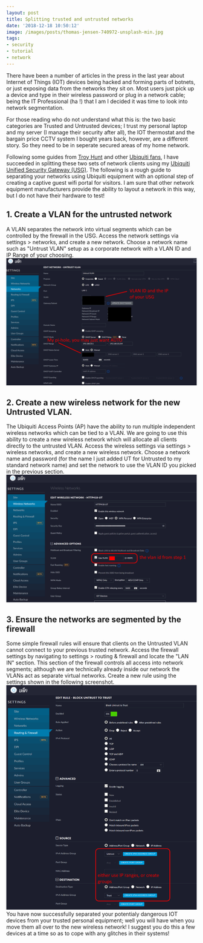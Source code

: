 ```yaml
---
layout: post
title: Splitting trusted and untrusted networks
date: '2018-12-18 10:50:12'
image: /images/posts/thomas-jensen-740972-unsplash-min.jpg
tags:
- security
- tutorial
- network
---
```


There have been a number of articles in the press in the last year about Internet of Things (IOT) devices being hacked and forming parts of botnets, or just exposing data from the networks they sit on. Most users just pick up a device and type in their wireless password or plug in a network cable; being the IT Professional (ha !) that I am I decided it was time to look into network segmentation.

For those reading who do not understand what this is: the two basic categories are Trusted and Untrusted devices; I trust my personal laptop and my server (I manage their security after all), the IOT thermostat and the bargain price CCTV system I bought years back, however, are a different story. So they need to be in seperate secured areas of my home network.

Following some guides from [Troy Hunt](https://troyhunt.com) and other [Ubiquiti fans](https://community.ubnt.com/t5/custom/page/page-id/Forums), I have succeeded in splitting these two sets of network clients using my [Ubiquiti](https://www.ubnt.com/) [Unified Security Gateway (USG)](https://www.ubnt.com/unifi-routing/usg/). The following is a rough guide to separating your networks using Ubiquiti equipment with an optional step of creating a captive guest wifi portal for visitors. I am sure that other network equipment manufacturers provide the ability to layout a network in this way, but I do not have their hardware to test!
<!--more-->
## 1. Create a VLAN for the untrusted network
A VLAN separates the network into virtual segments which can be controlled by the firewall in the USG. Access the network settings via settings > networks, and create a new network. Choose a network name such as "Untrust VLAN" setup as a corporate network with a VLAN ID and IP Range of your choosing.
![ubnt-untrust](/images/content/ubnt-untrust.png)
## 2. Create a new wireless network for the new Untrusted VLAN.
The Ubiquiti Access Points (AP) have the ability to run multiple independent wireless networks which can be tied to a VLAN. We are going to use this ability to create a new wireless network which will allocate all clients directly to the untrusted VLAN. Access the wireless settings via settings > wireless networks, and create a new wireless network. Choose a network name and password (for the name I just added UT for Untrusted to my standard network name) and set the network to use the VLAN ID you picked in the previous section.
![ubnt-iot-2](/images/content/ubnt-iot-2.png)
## 3. Ensure the networks are segmented by the firewall
Some simple firewall rules will ensure that clients on the Untrusted VLAN cannot connect to your previous trusted network. Access the firewall settings by navigating to settings > routing & firewall and locate the "LAN IN" section. This section of the firewall controls all access into network segments; although we are technically already inside our network the VLANs act as separate virtual networks. Create a new rule using the settings shown in the following screenshot.
![ubnt-iot-3](/images/content/ubnt-iot-3.png)
You have now successfully separated your potentialy dangerous IOT devices from your trusted personal equipment; well you will have when you move them all over to the new wireless network! I suggest you do this a few devices at a time so as to cope with any glitches in their systems!